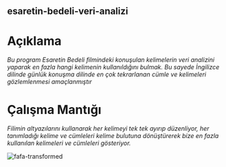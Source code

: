 ## esaretin-bedeli-veri-analizi

# Açıklama
*Bu program Esaretin Bedeli filmindeki konuşulan kelimelerin veri analizini yaparak en fazla hangi kelimenin kullanıldığını bulmak.*
*Bu sayede İngilizce dilinde günlük konuşma dilinde en çok tekrarlanan cümle ve kelimeleri gözlemlenmesi amaçlanmıştır*

# Çalışma Mantığı
*Filimin altyazılarını kullanarak her kelimeyi tek tek ayırıp düzenliyor, her tanımladığı kelime ve cümleleri kelime bulutuna dönüştürerek bize en fazla kullanılan kelimeleri ve cümleleri gösteriyor.*

![fafa-transformed](https://github.com/sahideseker/esaretin-bedeli-veri-analizi/assets/65617524/51e24fcb-cb9a-4f3e-af9b-0b1b0f57dc55)
